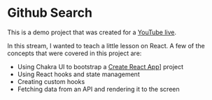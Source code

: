 # Github Search

This is a demo project that was created for a [YouTube live](https://www.youtube.com/watch?v=jqJaWS7BHcE).

In this stream, I wanted to teach a little lesson on React. A few of the concepts that were covered in this project are:

- Using Chakra UI to bootstrap a [Create React App](https://github.com/facebook/create-react-app)] project
- Using React hooks and state management
- Creating custom hooks
- Fetching data from an API and rendering it to the screen
